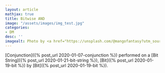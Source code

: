 ```yaml
---
layout: article
mathjax: true
title: Bitwise AND
image: "/assets/images/img_test.jpg"
categories:
- DM
desc: '' 
imagealt: Photo by <a href="https://unsplash.com/@mangofantasy?utm_source=unsplash&utm_medium=referral&utm_content=creditCopyText">Tim Johnson</a> on <a href="https://unsplash.com/s/photos/logic?utm_source=unsplash&utm_medium=referral&utm_content=creditCopyText">Unsplash</a>
---
```


[Conjunction]({% post_url 2020-01-07-conjunction %}) performed on a [Bit String]({% post_url 2020-01-21-bit-string %}), [Bit]({% post_url 2020-01-19-bit %}) by [Bit]({% post_url 2020-01-19-bit %}).